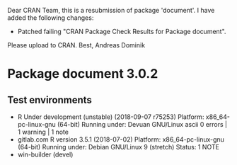 Dear CRAN Team,
this is a resubmission of package 'document'. I have added the following changes:

* Patched failing "CRAN Package Check Results for Package document".

Please upload to CRAN.
Best, Andreas Dominik

# Package document 3.0.2
## Test  environments 
- R Under development (unstable) (2018-09-07 r75253)
    Platform: x86_64-pc-linux-gnu (64-bit)
    Running under: Devuan GNU/Linux ascii
    0 errors | 1 warning  | 1 note 
- gitlab.com
  R version 3.5.1 (2018-07-02)
  Platform: x86_64-pc-linux-gnu (64-bit)
  Running under: Debian GNU/Linux 9 (stretch)
  Status: 1 NOTE
- win-builder (devel)

